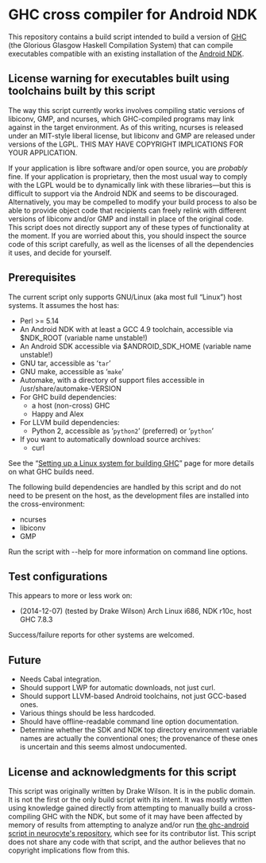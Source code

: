 # GHC cross compiler for Android NDK

This repository contains a build script intended to build a version of
[GHC](https://www.haskell.org/ghc/) (the Glorious Glasgow Haskell
Compilation System) that can compile executables compatible with an
existing installation of the [Android
NDK](http://developer.android.com/tools/sdk/ndk/index.html).

## License warning for executables built using toolchains built by this script

The way this script currently works involves compiling static versions
of libiconv, GMP, and ncurses, which GHC-compiled programs may link
against in the target environment.  As of this writing, ncurses is
released under an MIT-style liberal license, but libiconv and GMP are
released under versions of the LGPL.  THIS MAY HAVE COPYRIGHT
IMPLICATIONS FOR YOUR APPLICATION.

If your application is libre software and/or open source, you are
_probably_ fine.  If your application is proprietary, then the most
usual way to comply with the LGPL would be to dynamically link with
these libraries—but this is difficult to support via the Android NDK
and seems to be discouraged.  Alternatively, you may be compelled to
modify your build process to also be able to provide object code that
recipients can freely relink with different versions of libiconv
and/or GMP and install in place of the original code.  This script
does not directly support any of these types of functionality at the
moment.  If you are worried about this, you should inspect the source
code of this script carefully, as well as the licenses of all the
dependencies it uses, and decide for yourself.

## Prerequisites

The current script only supports GNU/Linux (aka most full “Linux”)
host systems.  It assumes the host has:

  - Perl >= 5.14
  - An Android NDK with at least a GCC 4.9 toolchain, accessible
    via $NDK_ROOT (variable name unstable!)
  - An Android SDK accessible via $ANDROID_SDK_HOME (variable name
    unstable!)
  - GNU tar, accessible as ‘`tar`’
  - GNU make, accessible as ‘`make`’
  - Automake, with a directory of support files accessible in
    /usr/share/automake-VERSION
  - For GHC build dependencies:
    + a host (non-cross) GHC
    + Happy and Alex
  - For LLVM build dependencies:
    + Python 2, accessible as ‘`python2`’ (preferred) or ‘`python`’
  - If you want to automatically download source archives:
    + curl

See the “[Setting up a Linux system for building
GHC](https://ghc.haskell.org/trac/ghc/wiki/Building/Preparation/Linux)”
page for more details on what GHC builds need.

The following build dependencies are handled by this script and do not
need to be present on the host, as the development files are installed
into the cross-environment:

  - ncurses
  - libiconv
  - GMP

Run the script with --help for more information on command line options.

## Test configurations

This appears to more or less work on:

  - (2014-12-07) (tested by Drake Wilson)
    Arch Linux i686, NDK r10c, host GHC 7.8.3

Success/failure reports for other systems are welcomed.

## Future

  - Needs Cabal integration.
  - Should support LWP for automatic downloads, not just curl.
  - Should support LLVM-based Android toolchains, not just GCC-based ones.
  - Various things should be less hardcoded.
  - Should have offline-readable command line option documentation.
  - Determine whether the SDK and NDK top directory environment variable
    names are actually the conventional ones; the provenance of these
    ones is uncertain and this seems almost undocumented.

## License and acknowledgments for this script

This script was originally written by Drake Wilson.  It is in the
public domain.  It is not the first or the only build script with its
intent.  It was mostly written using knowledge gained directly from
attempting to manually build a cross-compiling GHC with the NDK, but
some of it may have been affected by memory of results from attempting
to analyze and/or run [the ghc-android script in neurocyte's
repository](https://github.com/neurocyte/ghc-android), which see for
its contributor list.  This script does not share any code with that
script, and the author believes that no copyright implications flow
from this.
